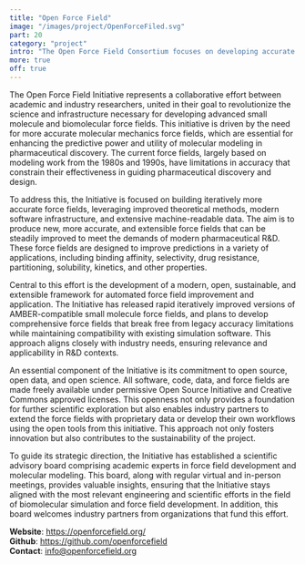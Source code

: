 ```yaml
---
title: "Open Force Field"
image: "/images/project/OpenForceFiled.svg"
part: 20
category: "project"
intro: "The Open Force Field Consortium focuses on developing accurate biomolecular force field calculations for small molecule interactions."
more: true
off: true
---
```


The Open Force Field Initiative represents a collaborative effort between academic and industry researchers, united in their goal to revolutionize the science and infrastructure necessary for developing advanced small molecule and biomolecular force fields. This initiative is driven by the need for more accurate molecular mechanics force fields, which are essential for enhancing the predictive power and utility of molecular modeling in pharmaceutical discovery. The current force fields, largely based on modeling work from the 1980s and 1990s, have limitations in accuracy that constrain their effectiveness in guiding pharmaceutical discovery and design.

To address this, the Initiative is focused on building iteratively more accurate force fields, leveraging improved theoretical methods, modern software infrastructure, and extensive machine-readable data. The aim is to produce new, more accurate, and extensible force fields that can be steadily improved to meet the demands of modern pharmaceutical R&D. These force fields are designed to improve predictions in a variety of applications, including binding affinity, selectivity, drug resistance, partitioning, solubility, kinetics, and other properties.

Central to this effort is the development of a modern, open, sustainable, and extensible framework for automated force field improvement and application. The Initiative has released rapid iteratively improved versions of AMBER-compatible small molecule force fields, and plans to develop comprehensive force fields that break free from legacy accuracy limitations while maintaining compatibility with existing simulation software. This approach aligns closely with industry needs, ensuring relevance and applicability in R&D contexts.

An essential component of the Initiative is its commitment to open source, open data, and open science. All software, code, data, and force fields are made freely available under permissive Open Source Initiative and Creative Commons approved licenses. This openness not only provides a foundation for further scientific exploration but also enables industry partners to extend the force fields with proprietary data or develop their own workflows using the open tools from this initiative. This approach not only fosters innovation but also contributes to the sustainability of the project.

To guide its strategic direction, the Initiative has established a scientific advisory board comprising academic experts in force field development and molecular modeling. This board, along with regular virtual and in-person meetings, provides valuable insights, ensuring that the Initiative stays aligned with the most relevant engineering and scientific efforts in the field of biomolecular simulation and force field development. In addition, this board welcomes industry partners from organizations that fund this effort.

**Website**: <https://openforcefield.org/>  
**Github**: <https://github.com/openforcefield>  
**Contact**: <info@openforcefield.org>
